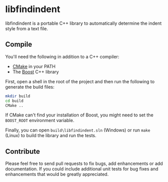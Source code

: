 libfindindent
=============

libfindindent is a portable C++ library to automatically determine the indent style from a text file.

Compile
-------

You'll need the following in addition to a C++ compiler:

* [CMake](https://cmake.org/) in your PATH
* The [Boost](http://boost.org/) C++ library

First, open a shell in the root of the project and then run the following to generate the build files:

``` sh
mkdir build
cd build
CMake ..
```

If CMake can't find your installation of Boost, you might need to set the `BOOST_ROOT` environment variable.

Finally, you can open `build\libfindindent.sln` (Windows) or run `make` (Linux) to build the library and run the tests.

Contribute
----------

Please feel free to send pull requests to fix bugs, add enhancements or add documentation.
If you could include additional unit tests for bug fixes and enhancements that would be greatly appreciated.
